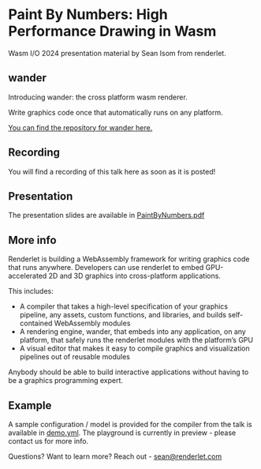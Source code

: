 # Paint By Numbers: High Performance Drawing in Wasm

Wasm I/O 2024 presentation material by Sean Isom from renderlet.

## wander
Introducing wander: the cross platform wasm renderer.

Write graphics code once that automatically runs on any platform.

[You can find the repository for wander here.](https://github.com/renderlet/wander)

## Recording
You will find a recording of this talk here as soon as it is posted!

## Presentation
The presentation slides are available in [PaintByNumbers.pdf](PaintByNumbers.pdf)

## More info

Renderlet is building a WebAssembly framework for writing graphics code that runs anywhere.
Developers can use renderlet to embed GPU-accelerated 2D and 3D graphics into cross-platform applications.

This includes:
* A compiler that takes a high-level specification of your graphics pipeline, any assets, custom functions, and libraries, and builds self-contained WebAssembly modules
* A rendering engine, wander, that embeds into any application, on any platform, that safely runs the renderlet modules with the platform’s GPU
* A visual editor that makes it easy to compile graphics and visualization pipelines out of reusable modules

Anybody should be able to build interactive applications without having to be a graphics programming expert.  

## Example
A sample configuration / model is provided for the compiler from the talk is available in [demo.yml](demo.yml). The playground is currently in preview - please contact us for more info.

Questions? Want to learn more? Reach out - [sean@renderlet.com](mailto:sean@renderlet.com?subject=WasmIO2024)